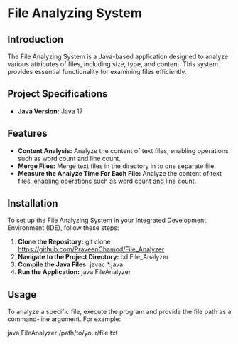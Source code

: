 # File Analyzing System

## Introduction
The File Analyzing System is a Java-based application designed to analyze various attributes of files, including size, type, and content. This system provides essential functionality for examining files efficiently.

## Project Specifications

- **Java Version:** Java 17

## Features
- **Content Analysis:** Analyze the content of text files, enabling operations such as word count and line count.
- **Merge Files:** Merge text files in the directory in to one separate file.
- **Measure the Analyze Time For Each File:** Analyze the content of text files, enabling operations such as word count and line count.

## Installation
To set up the File Analyzing System in your Integrated Development Environment (IDE), follow these steps:

1. **Clone the Repository:** git clone https://github.com/PraveenChamod/File_Analyzer
2. **Navigate to the Project Directory:** cd File_Analyzer
3. **Compile the Java Files:** javac *.java
4. **Run the Application:** java FileAnalyzer


## Usage
To analyze a specific file, execute the program and provide the file path as a command-line argument. For example:

java FileAnalyzer /path/to/your/file.txt